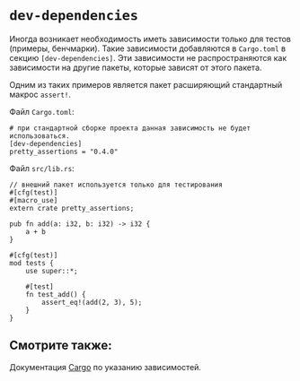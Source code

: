 # `dev-dependencies`

Иногда возникает необходимость иметь зависимости только для тестов (примеры, бенчмарки). Такие зависимости добавляются в `Cargo.toml` в секцию
`[dev-dependencies]`. Эти зависимости не распространяются как зависимости на другие пакеты, которые зависят от этого пакета.

Одним из таких примеров является пакет расширяющий стандартный макрос `assert!`.

Файл `Cargo.toml`:

```ignore
# при стандартной сборке проекта данная зависимость не будет использоваться.
[dev-dependencies]
pretty_assertions = "0.4.0"
```

Файл `src/lib.rs`:

```rust,ignore
// внешний пакет используется только для тестирования
#[cfg(test)]
#[macro_use]
extern crate pretty_assertions;

pub fn add(a: i32, b: i32) -> i32 {
    a + b
}

#[cfg(test)]
mod tests {
    use super::*;

    #[test]
    fn test_add() {
        assert_eq!(add(2, 3), 5);
    }
}
```

## Смотрите также:

Документация [Cargo](http://doc.crates.io/specifying-dependencies.html) по указанию зависимостей.
